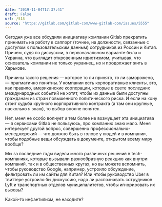 ```yaml
---
date: "2019-11-04T17:37:41"
draft: False
url: /518
source: "https://gitlab.com/gitlab-com/www-gitlab-com/issues/5555"
---
```


Сегодня уже все обсудили инициативу компании Gitlab прекратить принимать на работу в саппорт (точнее, на должности, связанные с доступом к пользовательским данным) сотрудников из России и Китая. Причем, судя по дискуссии, в первоначальном варианте была и Украина, что выглядит откровенным идиотизмом, учитывая, что основатель компании не только украинец, но и продолжает жить в Харькове.

Причины такого решения — которое то ли принято, то ли заморожено, — прагматично понятны. У компании есть корпоративные клиенты, это, как правило, американские корпорации, которые в свете последних международных событий не хотят, чтобы их данные были доступны гражданам из стран повышенного политического риска. И если на кону стоит судьба крупного корпоративного контракта (а там они крупные, насколько я знаю), то выбор вполне понятен.

Нет, меня не особо волнует и тем более не возмущает эта инициатива — я сервисами Gitlab не пользуюсь, про компанию знаю мало. Меня интересует другой вопрос, совершенно профессионально-менеджерский — что должно быть в голове у людей и в компании, чтобы подобные вещи обсуждать в документе, открытом всему миру вообще? 

Мы за последние годы видели много различных решений в tech-компаниях, которые вызывали разнообразную реакцию как внутри компаний, так и в общественных кругах, но вы можете вспомнить, чтобы руководство Google, например, устроило обсуждение, фильтровать ли им сайты для Китая? Или чтобы руководство Uber в твиттере устроило бы дискуссию, надо ли распознавать сотрудников Lyft и транспортных отделов муниципалитетов, чтобы игнорировать их вызовы?

Какой-то инфантилизм, не находите?
